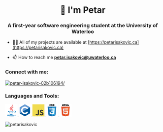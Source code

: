 <h1 align="center">👋 I'm Petar</h1>
<h3 align="center">A first-year software engineering student at the University of Waterloo</h3>

- 👨‍💻 All of my projects are available at [https://petarisakovic.ca](https://petarisakovic.ca)

- 📫 How to reach me **petar.isakovic@uwaterloo.ca**

<h3 align="left">Connect with me:</h3>
<p align="left">
<a href="https://linkedin.com/in/petar-isakovic/" target="blank"><img align="center" src="https://raw.githubusercontent.com/rahuldkjain/github-profile-readme-generator/master/src/images/icons/Social/linked-in-alt.svg" alt="petar-isakovic-02b106194/" height="30" width="40" /></a>
</p>

<h3 align="left">Languages and Tools:</h3>
<p align="left">
  <a href="https://www.java.com" target="_blank" rel="noreferrer"> <img src="https://raw.githubusercontent.com/devicons/devicon/master/icons/java/java-original.svg" alt="java" width="40" height="40"/> </a>
    <a href="https://www.w3schools.com/c/" target="_blank" rel="noreferrer"> <img src="https://raw.githubusercontent.com/devicons/devicon/master/icons/c/c-original.svg" alt="c" width="40" height="40"/> </a>
    <a href="https://developer.mozilla.org/en-US/docs/Web/JavaScript" target="_blank" rel="noreferrer"> <img src="https://raw.githubusercontent.com/devicons/devicon/master/icons/javascript/javascript-original.svg" alt="javascript" width="40" height="40"/> </a>
  <a href="https://www.w3schools.com/css/" target="_blank" rel="noreferrer"> <img src="https://raw.githubusercontent.com/devicons/devicon/master/icons/css3/css3-original-wordmark.svg" alt="css3" width="40" height="40"/> </a>
  <a href="https://www.w3.org/html/" target="_blank" rel="noreferrer"> <img src="https://raw.githubusercontent.com/devicons/devicon/master/icons/html5/html5-original-wordmark.svg" alt="html5" width="40" height="40"/> </a>
</p>

<p><img align="left" src="https://github-readme-stats.vercel.app/api/top-langs?username=petarisakovic&show_icons=true&locale=en&layout=compact" alt="petarisakovic" /></p>
